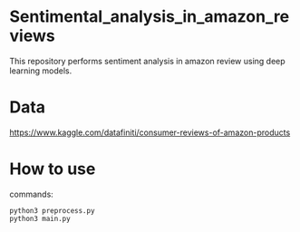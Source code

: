 # Sentimental_analysis_in_amazon_reviews
This repository performs sentiment analysis in amazon review using deep learning models.
# Data
https://www.kaggle.com/datafiniti/consumer-reviews-of-amazon-products
# How to use
commands:  
```  
python3 preprocess.py  
python3 main.py  
```  
